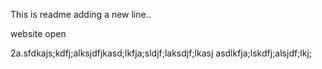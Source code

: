 This is readme
adding a new line..

website open


2a.sfdkajs;kdfj;alksjdfjkasd;lkfja;sldjf;laksdjf;lkasj
asdlkfja;lskdfj;alsjdf;lkj;
